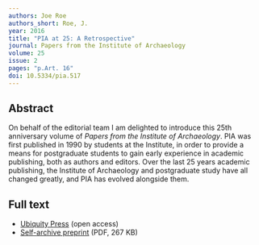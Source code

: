 ```yaml
---
authors: Joe Roe
authors_short: Roe, J.
year: 2016
title: "PIA at 25: A Retrospective"
journal: Papers from the Institute of Archaeology
volume: 25
issue: 2
pages: "p.Art. 16"
doi: 10.5334/pia.517
---
```


## Abstract

On behalf of the editorial team I am delighted to introduce this 25th anniversary volume of *Papers from the Institute of Archaeology*. PIA was first published in 1990 by students at the Institute, in order to provide a means for postgraduate students to gain early experience in academic publishing, both as authors and editors. Over the last 25 years academic publishing, the Institute of Archaeology and postgraduate study have all changed greatly, and PIA has evolved alongside them.

## Full text

* [Ubiquity Press](https://www.pia-journal.co.uk/articles/10.5334/pia.517/) (open access)
* [Self-archive preprint](/pdf/Roe_2016.pdf) (PDF, 267 KB)
